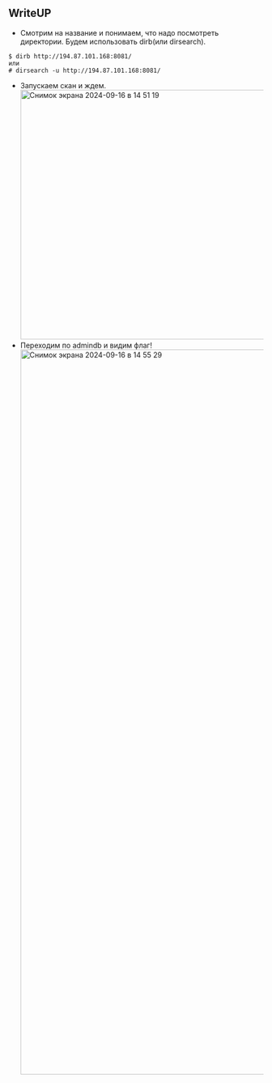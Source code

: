 ## WriteUP
- Смотрим на название и понимаем, что надо посмотреть директории. Будем использовать dirb(или dirsearch).
```
$ dirb http://194.87.101.168:8081/
или
# dirsearch -u http://194.87.101.168:8081/
```
- Запускаем скан и ждем.
  <img width="493" alt="Снимок экрана 2024-09-16 в 14 51 19" src="https://github.com/user-attachments/assets/1eb94690-ce99-4b4c-ac81-ca91cc7865fd">
- Переходим по admindb и видим флаг!
  <img width="1432" alt="Снимок экрана 2024-09-16 в 14 55 29" src="https://github.com/user-attachments/assets/e31e4d81-17b6-4470-9f70-2cdff22d9589">


